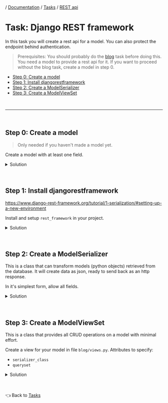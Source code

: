 / [Documentation](/documentation/README.md) / [Tasks](/documentation/tasks/README.md) / [REST api](rest.md)

# Task: Django REST framework

In this task you will create a rest api for a model.
You can also protect the endpoint behind authentication.

> Prerequisites:
> You should probably do the [blog](blog.md) task before doing this.
> You need a model to provide a rest api for it.
> If you want to proceed without the blog task, create a model in step 0.

- [Step 0: Create a model](#step-0-create-a-model)
- [Step 1: Install djangorestframework](#step-1-install-djangorestframework)
- [Step 2: Create a ModelSerializer](#step-2-create-a-modelserializer)
- [Step 3: Create a ModelViewSet](#step-3-create-a-modelviewset)

<br>
<hr>
<br>

## Step 0: Create a model

> Only needed if you haven't made a model yet.

Create a model with at least one field.

<details>
<summary>Solution</summary>

See [official documentation](https://docs.djangoproject.com/en/4.1/topics/db/models/)

```py
# blog/models.py

from django.db import models

class Blog(models.Model):
    title = models.CharField(max_length=100)
    author = models.CharField(max_length=100)
    hidden = models.BooleanField()
```

</details>

<br>
<br>

## Step 1: Install djangorestframework

https://www.django-rest-framework.org/tutorial/1-serialization/#setting-up-a-new-environment

Install and setup `rest_framework` in your project.

<details>
<summary>Solution</summary>

To install (from root of project on host machine):

```
docker compose exec clean pipenv install djangorestframework
```

Register the new app in django.

```py
# root/settings.py

INSTALLED_APPS = [
    ...
    'rest_framework', # <-- Add this.
]
```

</details>

<br>
<br>

## Step 2: Create a ModelSerializer

This is a class that can transform models (python objects) retrieved from the database.
It will create data as json, ready to send back as an http response.

In it's simplest form, allow all fields.

<details>
<summary>Solution</summary>

See [ModelSerializer](https://www.django-rest-framework.org/tutorial/1-serialization/#using-modelserializers)

```py
# blog/serializers.py

from rest_framework import serializers

from blog.models import Blog

class BlogSerializer(serializers.ModelSerializer):

    class Meta:
        model = Blog
        fields = '__all__'
```

</details>

<br>
<br>

## Step 3: Create a ModelViewSet

This is a class that provides all CRUD operations on a model with minimal effort.

Create a view for your model in file `blog/views.py`.
Attributes to specify:

- `serializer_class`
- `queryset`

<details>
<summary>Solution</summary>

See [ModelSerializer](https://www.django-rest-framework.org/tutorial/1-serialization/#using-modelserializers)

```py
# blog/views.py

from rest_framework.viewsets import ModelViewSet

from blog.models import Blog
from blog.serializers import BlogSerializer

class BlogViewSet(ModelViewSet):
    serializer_class = BlogSerializer
    queryset = Blog.objects.all()
```

</details>

<br>
<br>

👈 Back to [Tasks](/documentation/tasks/README.md)
